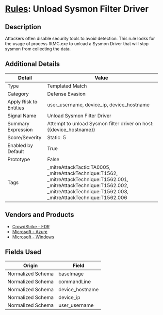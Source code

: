 # [Rules](README.md): Unload Sysmon Filter Driver

## Description
Attackers often disable security tools to avoid detection. This rule looks for the usage of process fltMC.exe to unload a Sysmon Driver that will stop sysmon from collecting the data.

## Additional Details
|Detail|Value|
|----|----|
|Type|Templated Match|
|Category|Defense Evasion|
|Apply Risk to Entities|user_username, device_ip, device_hostname|
|Signal Name|Unload Sysmon Filter Driver|
|Summary Expression|Attempt to unload Sysmon filter driver on host: {{device_hostname}}|
|Score/Severity|Static: 5|
|Enabled by Default|True|
|Prototype|False|
|Tags|_mitreAttackTactic:TA0005, _mitreAttackTechnique:T1562, _mitreAttackTechnique:T1562.001, _mitreAttackTechnique:T1562.002, _mitreAttackTechnique:T1562.003, _mitreAttackTechnique:T1562.006|
## Vendors and Products
- [CrowdStrike - FDR](../products/569a3a44-c29f-492e-bcf4-5dc04e2ab0f3.md)
- [Microsoft - Azure](../products/a1225af5-e778-4068-a9a2-47da93d1ff24.md)
- [Microsoft - Windows](../products/1ff7546c-cb36-4a24-87f7-89d2cecc5761.md)


## Fields Used

|Origin|Field|
|----|----|
|Normalized Schema|baseImage|
|Normalized Schema|commandLine|
|Normalized Schema|device_hostname|
|Normalized Schema|device_ip|
|Normalized Schema|user_username|


